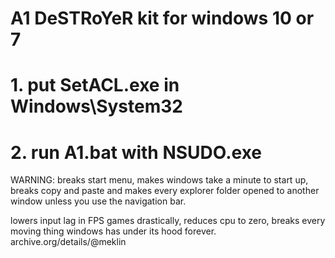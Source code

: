 # A1 DeSTRoYeR kit for windows 10 or 7
# 1. put SetACL.exe in Windows\System32
# 2. run A1.bat with NSUDO.exe




WARNING: breaks start menu, makes windows take a minute to start up, breaks copy and paste and makes every explorer folder opened to another window unless you use the navigation bar.

lowers input lag in FPS games drastically, reduces cpu to zero, breaks every moving thing windows has under its hood forever.
archive.org/details/@meklin
